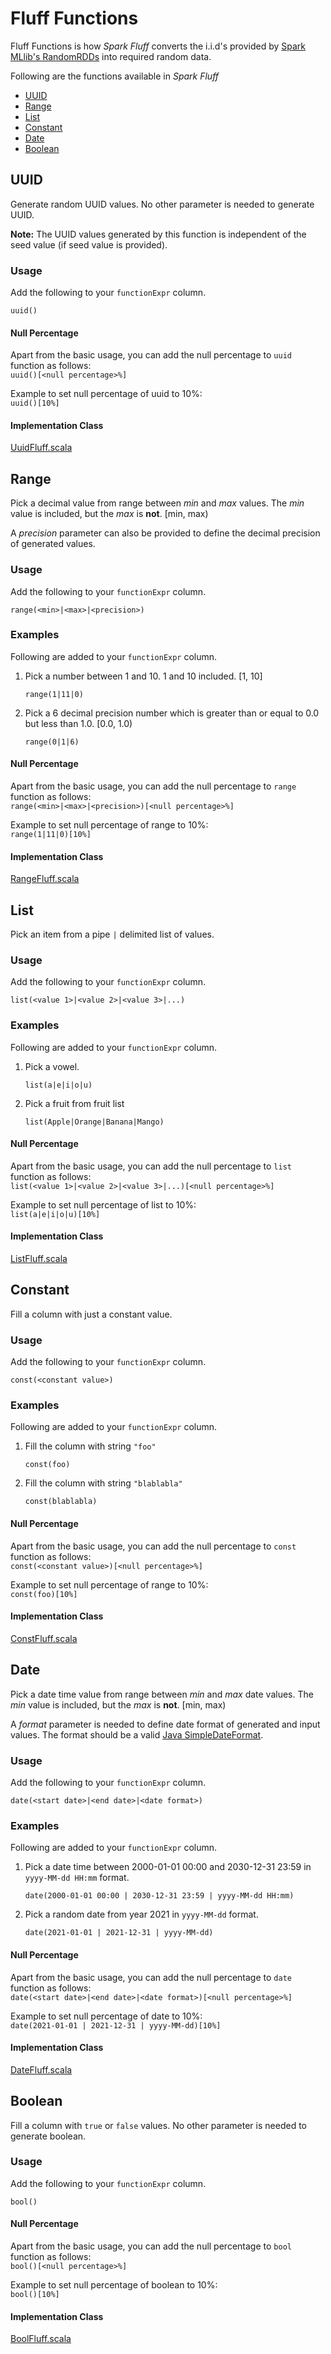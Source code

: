 # Fluff Functions

Fluff Functions is how _Spark Fluff_ converts the i.i.d's provided by [Spark MLlib's RandomRDDs](https://spark.apache.org/docs/3.0.0-preview/api/scala/org/apache/spark/mllib/random/RandomRDDs$.html) into required random data.

Following are the functions available in _Spark Fluff_

- [UUID](#UUID)
- [Range](#Range)
- [List](#List)
- [Constant](#Constant)
- [Date](#Date)
- [Boolean](#Boolean)

## UUID

Generate random UUID values. No other parameter is needed to generate UUID.

__Note:__ The UUID values generated by this function is independent of the seed value (if seed value is provided).

### Usage

Add the following to your `functionExpr` column.

``` text
uuid()
```

#### Null Percentage

Apart from the basic usage, you can add the null percentage to `uuid` function as follows:  
`uuid()[<null percentage>%]`

Example to set null percentage of uuid to 10%:  
`uuid()[10%]`

#### Implementation Class

[UuidFluff.scala](../src/main/scala/com/github/solomonronald/spark/fluff/types/UuidFluff.scala)

## Range

Pick a decimal value from range between _min_ and _max_ values. The _min_ value is included, but the _max_ is __not__. [min, max)

A _precision_ parameter can also be provided to define the decimal precision of generated values.

### Usage

Add the following to your `functionExpr` column.

``` text
range(<min>|<max>|<precision>)
```

### Examples

Following are added to your `functionExpr` column.

1. Pick a number between 1 and 10. 1 and 10 included. [1, 10]

    ``` text
    range(1|11|0)
    ```

1. Pick a 6 decimal precision number which is greater than or equal to 0.0 but less than 1.0. [0.0, 1.0)

    ``` text
    range(0|1|6)
    ```

#### Null Percentage

Apart from the basic usage, you can add the null percentage to `range` function as follows:  
`range(<min>|<max>|<precision>)[<null percentage>%]`

Example to set null percentage of range to 10%:  
`range(1|11|0)[10%]`

#### Implementation Class

[RangeFluff.scala](../src/main/scala/com/github/solomonronald/spark/fluff/types/RangeFluff.scala)

## List

Pick an item from a pipe `|` delimited list of values. 

### Usage

Add the following to your `functionExpr` column.

``` text
list(<value 1>|<value 2>|<value 3>|...)
```

### Examples

Following are added to your `functionExpr` column.

1. Pick a vowel.

    ``` text
    list(a|e|i|o|u)
    ```

1. Pick a fruit from fruit list

    ``` text
    list(Apple|Orange|Banana|Mango)
    ```

#### Null Percentage

Apart from the basic usage, you can add the null percentage to `list` function as follows:  
`list(<value 1>|<value 2>|<value 3>|...)[<null percentage>%]`

Example to set null percentage of list to 10%:  
`list(a|e|i|o|u)[10%]`

#### Implementation Class

[ListFluff.scala](../src/main/scala/com/github/solomonronald/spark/fluff/types/ListFluff.scala)

## Constant

Fill a column with just a constant value.

### Usage

Add the following to your `functionExpr` column.

``` text
const(<constant value>)
```

### Examples

Following are added to your `functionExpr` column.

1. Fill the column with string `"foo"`

    ``` text
    const(foo)
    ```

1. Fill the column with string `"blablabla"`

    ``` text
    const(blablabla)
    ```

#### Null Percentage

Apart from the basic usage, you can add the null percentage to `const` function as follows:  
`const(<constant value>)[<null percentage>%]`

Example to set null percentage of range to 10%:  
`const(foo)[10%]`

#### Implementation Class

[ConstFluff.scala](../src/main/scala/com/github/solomonronald/spark/fluff/types/ConstFluff.scala)

## Date

Pick a date time value from range between _min_ and _max_ date values. The _min_ value is included, but the _max_ is __not__. [min, max)

A _format_ parameter is needed to define date format of generated and input values. The format should be a valid [Java SimpleDateFormat](https://docs.oracle.com/javase/7/docs/api/java/text/SimpleDateFormat.html). 

### Usage

Add the following to your `functionExpr` column.

``` text
date(<start date>|<end date>|<date format>)
```

### Examples

Following are added to your `functionExpr` column.

1. Pick a date time between 2000-01-01 00:00 and 2030-12-31 23:59 in `yyyy-MM-dd HH:mm` format. 

    ``` text
    date(2000-01-01 00:00 | 2030-12-31 23:59 | yyyy-MM-dd HH:mm)
    ```

1. Pick a random date from year 2021 in `yyyy-MM-dd` format.

    ``` text
    date(2021-01-01 | 2021-12-31 | yyyy-MM-dd)
    ```

#### Null Percentage

Apart from the basic usage, you can add the null percentage to `date` function as follows:  
`date(<start date>|<end date>|<date format>)[<null percentage>%]`

Example to set null percentage of date to 10%:  
`date(2021-01-01 | 2021-12-31 | yyyy-MM-dd)[10%]`

#### Implementation Class

[DateFluff.scala](../src/main/scala/com/github/solomonronald/spark/fluff/types/DateFluff.scala)

## Boolean

Fill a column with `true` or `false` values. No other parameter is needed to generate boolean.

### Usage

Add the following to your `functionExpr` column.

``` text
bool()
```

#### Null Percentage

Apart from the basic usage, you can add the null percentage to `bool` function as follows:  
`bool()[<null percentage>%]`

Example to set null percentage of boolean to 10%:  
`bool()[10%]`

#### Implementation Class

[BoolFluff.scala](../src/main/scala/com/github/solomonronald/spark/fluff/types/BooleanFluff.scala)
